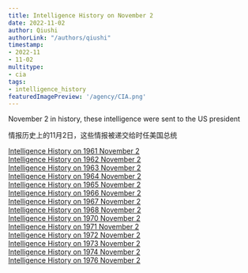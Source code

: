 ```yaml
---
title: Intelligence History on November 2
date: 2022-11-02
author: Qiushi 
authorLink: "/authors/qiushi"
timestamp: 
- 2022-11
- 11-02
multitype: 
- cia
tags: 
- intelligence_history
featuredImagePreview: '/agency/CIA.png'
---
```



November 2 in history, these intelligence were sent to the US president

情报历史上的11月2日，这些情报被递交给时任美国总统

<!--more-->







[Intelligence History on 1961 November 2](/dailybrief/1961-11-02)   
[Intelligence History on 1962 November 2](/dailybrief/1962-11-02)   
[Intelligence History on 1963 November 2](/dailybrief/1963-11-02)   
[Intelligence History on 1964 November 2](/dailybrief/1964-11-02)   
[Intelligence History on 1965 November 2](/dailybrief/1965-11-02)   
[Intelligence History on 1966 November 2](/dailybrief/1966-11-02)   
[Intelligence History on 1967 November 2](/dailybrief/1967-11-02)   
[Intelligence History on 1968 November 2](/dailybrief/1968-11-02)   
[Intelligence History on 1970 November 2](/dailybrief/1970-11-02)   
[Intelligence History on 1971 November 2](/dailybrief/1971-11-02)   
[Intelligence History on 1972 November 2](/dailybrief/1972-11-02)   
[Intelligence History on 1973 November 2](/dailybrief/1973-11-02)   
[Intelligence History on 1974 November 2](/dailybrief/1974-11-02)   
[Intelligence History on 1976 November 2](/dailybrief/1976-11-02)   
